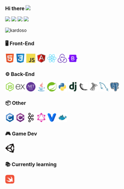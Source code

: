 ### Hi there <a href="https://www.linkedin.com/in/sscardoso"><img src="https://media.giphy.com/media/hvRJCLFzcasrR4ia7z/giphy.gif" width="25px"></a>
<div>
<a href = "mailto:cardoso.samuel@outlook.com"><img src="https://img.shields.io/badge/Email-D14836?style=for-the-badge&logo=gmail&logoColor=white" target="_blank" ></a>
<a href="https://www.linkedin.com/in/sscardoso" target="_blank"><img src="https://img.shields.io/badge/-LinkedIn-%230077B5?style=for-the-badge&logo=linkedin&logoColor=white" target="_blank" ></a>
<a href="https://kardoso.itch.io/" target="_blank"><img src="https://img.shields.io/badge/-Itch.io-FF2E51?style=for-the-badge&logo=itch.io&logoColor=white" target="_blank"></a>
<a href="https://twitter.com/__samuelcardoso" target="_blank"><img src="https://img.shields.io/badge/-Twitter-1A8CD8?style=for-the-badge&logo=twitter&logoColor=white" target="_blank"></a>
</div>

</br>

<img src="https://github-readme-stats.vercel.app/api?username=kardoso&count_private=true&show_icons=true&theme=dracula" alt="kardoso" />

</br>

### 🖥️ Front-End
<p align="left">
  <img title="HTML" src="images/devicon/html5-original.svg" width="30x">
  <img title="CSS3" src="images/devicon/css3-original.svg" width="30x">
  <img title="Javascript" src="images/devicon/javascript-original.svg" width="30x">
  <img title="AngularJS" src="images/devicon/angularjs-original.svg" width="30x">
  <img title="React" src="images/devicon/react-original.svg" width="30x">
  <img title="Redux" src="images/devicon/redux-original.svg" width="30x">
  <img title="Bootstrap" src="images/devicon/bootstrap-original.svg" width="30x">
</p>

### ⚙️ Back-End
<p align="left">
  <img title="NodeJS" src="images/devicon/nodejs-original.svg" width="30">
  <img title="Express" src="images/devicon/express-original.svg" width="30">
  <img title="dotnet" src="images/devicon/dotnetcore-original.svg" width="30">
  <img title="Java" src="images/devicon/java-original.svg" width="30">
  <img title="Spring" src="images/devicon/spring-original.svg" width="30x">
  <img title="Python" src="images/devicon/python-original.svg" width="30">
  <img title="Django" src="images/devicon/django-plain.svg" width="30">
  <img title="Flask" src="images/devicon/flask-original.svg" width="30">
  <img title="Microsoft SQL Server" src="images/devicon/microsoftsqlserver-plain.svg" width="30">
  <img title="MySQL" src="images/devicon/mysql-original.svg" width="30">
  <img title="PostgreSQL" src="images/devicon/postgresql-original.svg" width="30">
</p>

### 📦 Other
<p align="left">
  <img title="C" src="images/devicon/c-original.svg" width="30">
  <img title="C#" src="images/devicon/csharp-original.svg" width="30">
  <img title="Apache Kafka" src="images/devicon/apachekafka-original.svg" width="30">
  <img title="GraphQL" src="images/devicon/graphql-plain.svg" width="30">
  <img title="Vagrant" src="images/devicon/vagrant-original.svg" width="30">
  <img title="Docker" src="images/devicon/docker-original.svg" width="30">
</p>

### 🎮 Game Dev
<p>
    <img title="Unity" src="images/devicon/unity-original.svg" width="30">
</p>

### 📚 Currently learning
<p align="left">
<img title="Swift" src="images/devicon/swift-original.svg" width="30">
</p>
